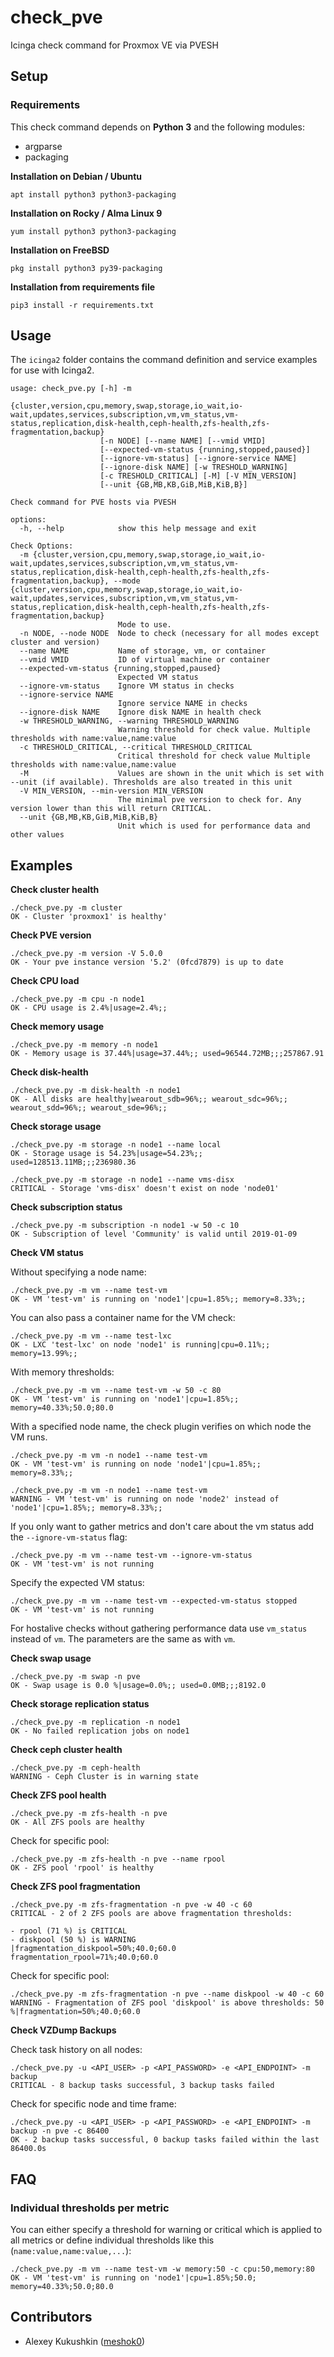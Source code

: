 # check_pve
Icinga check command for Proxmox VE via PVESH

## Setup

### Requirements

This check command depends on **Python 3** and the following modules:
 * argparse
 * packaging

**Installation on Debian / Ubuntu**
```
apt install python3 python3-packaging
```

**Installation on Rocky / Alma Linux 9**
```
yum install python3 python3-packaging
```

**Installation on FreeBSD**
```
pkg install python3 py39-packaging
```

**Installation from requirements file**
```
pip3 install -r requirements.txt
```

## Usage

The ``icinga2`` folder contains the command definition and service examples for use with Icinga2.

```
usage: check_pve.py [-h] -m
                    {cluster,version,cpu,memory,swap,storage,io_wait,io-wait,updates,services,subscription,vm,vm_status,vm-status,replication,disk-health,ceph-health,zfs-health,zfs-fragmentation,backup}
                    [-n NODE] [--name NAME] [--vmid VMID]
                    [--expected-vm-status {running,stopped,paused}]
                    [--ignore-vm-status] [--ignore-service NAME]
                    [--ignore-disk NAME] [-w TRESHOLD_WARNING]
                    [-c TRESHOLD_CRITICAL] [-M] [-V MIN_VERSION]
                    [--unit {GB,MB,KB,GiB,MiB,KiB,B}]

Check command for PVE hosts via PVESH

options:
  -h, --help            show this help message and exit

Check Options:
  -m {cluster,version,cpu,memory,swap,storage,io_wait,io-wait,updates,services,subscription,vm,vm_status,vm-status,replication,disk-health,ceph-health,zfs-health,zfs-fragmentation,backup}, --mode {cluster,version,cpu,memory,swap,storage,io_wait,io-wait,updates,services,subscription,vm,vm_status,vm-status,replication,disk-health,ceph-health,zfs-health,zfs-fragmentation,backup}
                        Mode to use.
  -n NODE, --node NODE  Node to check (necessary for all modes except cluster and version)
  --name NAME           Name of storage, vm, or container
  --vmid VMID           ID of virtual machine or container
  --expected-vm-status {running,stopped,paused}
                        Expected VM status
  --ignore-vm-status    Ignore VM status in checks
  --ignore-service NAME
                        Ignore service NAME in checks
  --ignore-disk NAME    Ignore disk NAME in health check
  -w THRESHOLD_WARNING, --warning THRESHOLD_WARNING
                        Warning threshold for check value. Multiple thresholds with name:value,name:value
  -c THRESHOLD_CRITICAL, --critical THRESHOLD_CRITICAL
                        Critical threshold for check value Multiple thresholds with name:value,name:value
  -M                    Values are shown in the unit which is set with --unit (if available). Thresholds are also treated in this unit
  -V MIN_VERSION, --min-version MIN_VERSION
                        The minimal pve version to check for. Any version lower than this will return CRITICAL.
  --unit {GB,MB,KB,GiB,MiB,KiB,B}
                        Unit which is used for performance data and other values
```

## Examples

**Check cluster health**
```
./check_pve.py -m cluster
OK - Cluster 'proxmox1' is healthy'
```

**Check PVE version**
```
./check_pve.py -m version -V 5.0.0
OK - Your pve instance version '5.2' (0fcd7879) is up to date
```

**Check CPU load**
```
./check_pve.py -m cpu -n node1
OK - CPU usage is 2.4%|usage=2.4%;;
```

**Check memory usage**
```
./check_pve.py -m memory -n node1
OK - Memory usage is 37.44%|usage=37.44%;; used=96544.72MB;;;257867.91
```

**Check disk-health**
```
./check_pve.py -m disk-health -n node1
OK - All disks are healthy|wearout_sdb=96%;; wearout_sdc=96%;; wearout_sdd=96%;; wearout_sde=96%;;
```

**Check storage usage**
```
./check_pve.py -m storage -n node1 --name local
OK - Storage usage is 54.23%|usage=54.23%;; used=128513.11MB;;;236980.36

./check_pve.py -m storage -n node1 --name vms-disx
CRITICAL - Storage 'vms-disx' doesn't exist on node 'node01'
```

**Check subscription status**
```
./check_pve.py -m subscription -n node1 -w 50 -c 10
OK - Subscription of level 'Community' is valid until 2019-01-09
```

**Check VM status**

Without specifying a node name:
```
./check_pve.py -m vm --name test-vm
OK - VM 'test-vm' is running on 'node1'|cpu=1.85%;; memory=8.33%;;
```

You can also pass a container name for the VM check:
```
./check_pve.py -m vm --name test-lxc
OK - LXC 'test-lxc' on node 'node1' is running|cpu=0.11%;; memory=13.99%;;
```

With memory thresholds:
```
./check_pve.py -m vm --name test-vm -w 50 -c 80
OK - VM 'test-vm' is running on 'node1'|cpu=1.85%;; memory=40.33%;50.0;80.0
```

With a specified node name, the check plugin verifies on which node the VM runs.
```
./check_pve.py -m vm -n node1 --name test-vm
OK - VM 'test-vm' is running on node 'node1'|cpu=1.85%;; memory=8.33%;;

./check_pve.py -m vm -n node1 --name test-vm
WARNING - VM 'test-vm' is running on node 'node2' instead of 'node1'|cpu=1.85%;; memory=8.33%;;
```

If you only want to gather metrics and don't care about the vm status add the ``--ignore-vm-status`` flag:
```
./check_pve.py -m vm --name test-vm --ignore-vm-status
OK - VM 'test-vm' is not running
```

Specify the expected VM status:
```
./check_pve.py -m vm --name test-vm --expected-vm-status stopped
OK - VM 'test-vm' is not running

```

For hostalive checks without gathering performance data use ``vm_status`` instead of ``vm``. The parameters are the same as with ``vm``.

**Check swap usage**
```
./check_pve.py -m swap -n pve
OK - Swap usage is 0.0 %|usage=0.0%;; used=0.0MB;;;8192.0
```

**Check storage replication status**
```
./check_pve.py -m replication -n node1
OK - No failed replication jobs on node1
```

**Check ceph cluster health**
```
./check_pve.py -m ceph-health
WARNING - Ceph Cluster is in warning state
```

**Check ZFS pool health**
```
./check_pve.py -m zfs-health -n pve 
OK - All ZFS pools are healthy
```

Check for specific pool:
```
./check_pve.py -m zfs-health -n pve --name rpool
OK - ZFS pool 'rpool' is healthy
```

**Check ZFS pool fragmentation**
```
./check_pve.py -m zfs-fragmentation -n pve -w 40 -c 60
CRITICAL - 2 of 2 ZFS pools are above fragmentation thresholds:

- rpool (71 %) is CRITICAL
- diskpool (50 %) is WARNING
|fragmentation_diskpool=50%;40.0;60.0 fragmentation_rpool=71%;40.0;60.0

```

Check for specific pool:
```
./check_pve.py -m zfs-fragmentation -n pve --name diskpool -w 40 -c 60
WARNING - Fragmentation of ZFS pool 'diskpool' is above thresholds: 50 %|fragmentation=50%;40.0;60.0
```

**Check VZDump Backups**

Check task history on all nodes:

```
./check_pve.py -u <API_USER> -p <API_PASSWORD> -e <API_ENDPOINT> -m backup
CRITICAL - 8 backup tasks successful, 3 backup tasks failed
```

Check for specific node and time frame:

```
./check_pve.py -u <API_USER> -p <API_PASSWORD> -e <API_ENDPOINT> -m backup -n pve -c 86400
OK - 2 backup tasks successful, 0 backup tasks failed within the last 86400.0s
```

## FAQ

### Individual thresholds per metric

You can either specify a threshold for warning or critical which is applied to all metrics or define individual thresholds like this (`name:value,name:value,...`):

```
./check_pve.py -m vm --name test-vm -w memory:50 -c cpu:50,memory:80
OK - VM 'test-vm' is running on 'node1'|cpu=1.85%;50.0; memory=40.33%;50.0;80.0
```

## Contributors

* Alexey Kukushkin ([meshok0](https://github.com/meshok0))
